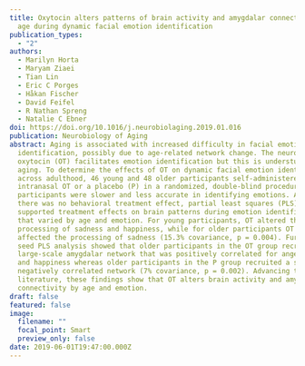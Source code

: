 ```yaml
---
title: Oxytocin alters patterns of brain activity and amygdalar connectivity by
  age during dynamic facial emotion identification
publication_types:
  - "2"
authors:
  - Marilyn Horta
  - Maryam Ziaei
  - Tian Lin
  - Eric C Porges
  - Håkan Fischer
  - David Feifel
  - R Nathan Spreng
  - Natalie C Ebner
doi: https://doi.org/10.1016/j.neurobiolaging.2019.01.016
publication: Neurobiology of Aging
abstract: Aging is associated with increased difficulty in facial emotion
  identification, possibly due to age-related network change. The neuropeptide
  oxytocin (OT) facilitates emotion identification but this is understudied in
  aging. To determine the effects of OT on dynamic facial emotion identification
  across adulthood, 46 young and 48 older participants self-administered
  intranasal OT or a placebo (P) in a randomized, double-blind procedure. Older
  participants were slower and less accurate in identifying emotions. Although
  there was no behavioral treatment effect, partial least squares (PLS) analysis
  supported treatment effects on brain patterns during emotion identification
  that varied by age and emotion. For young participants, OT altered the
  processing of sadness and happiness, while for older participants OT only
  affected the processing of sadness (15.3% covariance, p = 0.004). Further,
  seed PLS analysis showed that older participants in the OT group recruited a
  large-scale amygdalar network that was positively correlated for anger, fear,
  and happiness whereas older participants in the P group recruited a smaller,
  negatively correlated network (7% covariance, p = 0.002). Advancing the
  literature, these findings show that OT alters brain activity and amygdalar
  connectivity by age and emotion.
draft: false
featured: false
image:
  filename: ""
  focal_point: Smart
  preview_only: false
date: 2019-06-01T19:47:00.000Z
---
```

